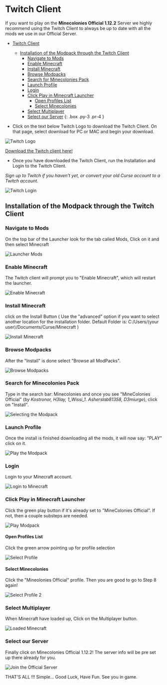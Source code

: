 # Twitch Client

If you want to play on the **Minecolonies Official 1.12.2** Server we highly recommend using the Twitch Client to always be up to date with all the mods we use in our Official Server.

- [Twitch Client](#twitch-client)
    - [Installation of the Modpack through the Twitch Client](#installation-of-the-modpack-through-the-twitch-client)
        - [Navigate to Mods](#navigate-to-mods)
        - [Enable Minecraft](#enable-minecraft)
        - [Install Minecraft](#install-minecraft)
        - [Browse Modpacks](#browse-modpacks)
        - [Search for Minecolonies Pack](#search-for-minecolonies-pack)
        - [Launch Profile](#launch-profile)
        - [Login](#login)
        - [Click Play in Minecraft Launcher](#click-play-in-minecraft-launcher)
            - [Open Profiles List](#open-profiles-list)
            - [Select Minecolonies](#select-minecolonies)
        - [Select Multiplayer](#select-multiplayer)
        - [Select our Server](#select-our-server)
{: .box .py-3 .pr-4 }

- Click on the text below Twitch Logo to download the Twitch Client. On that page, select download for PC or MAC and begin your download.

![Twitch Logo](../../assets/images/installation/twitch_logo.png "Click the link below!")

[Download the Twitch client here!](https://app.twitch.tv/ "Twitch App")

- Once you have downloaded the Twitch Client, run the Installation and Login to the Twitch Client.

*Sign up to Twitch if you haven't yet, or convert your old Curse account to a Twitch account.*

![Twitch Login](../../assets/images/installation/twitch_0.png)

## Installation of the Modpack through the Twitch Client

### Navigate to Mods

On the top bar of the Launcher look for the tab called Mods, Click on it and then select Minecraft

![Launcher Mods](../../assets/images/installation/twitch_1.png)

### Enable Minecraft

The Twitch client will prompt you to "Enable Minecraft", which will restart the launcher.

![Enable Minecraft](../../assets/images/installation/twitch_2.png)

### Install Minecraft

click on the Install Button ( Use the "advanced" option if you want to select another location for the installation folder. Default Folder is: C:/Users/(your user)/Documents/Curse/Minecraft )

![Install Minecraft](../../assets/images/installation/twitch_3.png)

### Browse Modpacks

After the "Install" is done select "Browse all ModPacks".

![Browse Modpacks](../../assets/images/installation/twitch_4.png)

### Search for Minecolonies Pack

Type in the search bar: Minecolonies and once you see "MineColonies Official" (_by Kostronor, H3lay, 1_Wissi_1. Asherslab81358, D3miurge_), click on "Install".

![Selecting the Modpack](../../assets/images/installation/twitch_5.png)

### Launch Profile

Once the install is finished downloading all the mods, it will now say: "PLAY" click on it.

![Play the Modpack](../../assets/images/installation/twitch_6.png)

### Login

Login to your Minecraft account.

![Login to Minecraft](../../assets/images/installation/twitch_7.png)

### Click Play in Minecraft Launcher

Click the green play button if it's already set to "MineColonies Official". If not, then a couple substeps are needed.

![Play Modpack](../../assets/images/installation/twitch_8.png)

#### Open Profiles List

Click the green arrow pointing up for profile selection

![Select Profile](../../assets/images/installation/twitch_8a.png)

#### Select Minecolonies

Click the "Mineolonies Official" profile. Then you are good to go to Step 8 again!

![Select Profile 2](../../assets/images/installation/twitch_8b.png)

### Select Multiplayer

When Minecraft have loaded up, Click on the Multiplayer button.

![Loaded Minecraft](../../assets/images/installation/twitch_9.png)

### Select our Server

Finally click on Minecolonies Official 1.12.2! The server info will be pre set up there already for you.

![Join the Official Server](../../assets/images/installation/twitch_10.png)

THAT'S ALL !!! Simple... Good Luck, Have Fun. See you in game.
